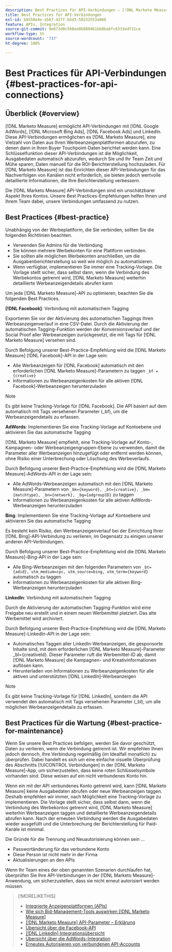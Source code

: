 ```yaml
---
description: Best Practices für API-Verbindungen – [!DNL Marketo Measure]
title: Best Practices für API-Verbindungen
exl-id: b8550e4e-a567-427f-b5d3-50232553a066
feature: APIs, Integration
source-git-commit: 9e672d0c568ee0b889461bb8ba6fc6333edf31ce
workflow-type: ht
source-wordcount: '737'
ht-degree: 100%

---
```


# Best Practices für API-Verbindungen {#best-practices-for-api-connections}

## Überblick {#overview}

[!DNL Marketo Measure] ermöglicht API-Verbindungen mit [!DNL Google AdWords], [!DNL Microsoft Bing Ads], [!DNL Facebook Ads] und LinkedIn. Diese API-Verbindungen ermöglichen es [!DNL Marketo Measure], eine Vielzahl von Daten aus Ihren Werbeanzeigenplattformen abzurufen, zu denen dann in Ihren Buyer Touchpoint-Daten berichtet werden kann. Eine Schlüsselfunktion dieser API-Verbindungen ist die Möglichkeit, Ausgabedaten automatisch abzurufen, wodurch Sie und Ihr Team Zeit und Mühe sparen, Daten manuell für die ROI-Berichterstellung hochzuladen. Für [!DNL Marketo Measure] ist das Einrichten dieser API-Verbindungen für das Nachverfolgen von Kanälen nicht erforderlich, sie bieten jedoch wertvolle detaillierte Informationen, die Ihre Berichterstellung verbessern.

Die [!DNL Marketo Measure] API-Verbindungen sind ein unschätzbarer Aspekt Ihres Kontos. Unsere Best Practices-Empfehlungen helfen Ihnen und Ihrem Team dabei, unsere Verbindungen umfassend zu nutzen.

## Best Practices {#best-practice}

Unabhängig von der Werbeplattform, die Sie verbinden, sollten Sie die folgenden Richtlinien beachten.

* Verwenden Sie Admins für die Verbindung
* Sie können mehrere Werbekonten für eine Plattform verbinden.
* Sie sollten alle möglichen Werbekonten anschließen, um die Ausgabenberichterstellung so weit wie möglich zu automatisieren.
* Wenn verfügbar, implementieren Sie immer eine Tracking-Vorlage. Die Vorlage stellt sicher, dass selbst dann, wenn die Verbindung des Werbekontos getrennt wird, [!DNL Marketo Measure] weiterhin detaillierte Werbeanzeigendetails abrufen kann

Um jede [!DNL Marketo Measure]-API zu optimieren, beachten Sie die folgenden Best Practices.

**[!DNL Facebook]**: Verbindung mit automatischem Tagging

Exportieren Sie vor der Aktivierung des automatischen Taggings Ihren Werbeanzeigenverlauf in eine CSV-Datei. Durch die Aktivierung der automatischen Tagging-Funktion werden der Konversionsverlauf und der Social Proof aller Werbeanzeigen zurückgesetzt, die mit Tags für [!DNL Marketo Measure] versehen sind.

Durch Befolgung unserer Best-Practice-Empfehlung wird die [!DNL Marketo Measure] [!DNL Facebook]-API in der Lage sein:

* Alle Werbeanzeigen für [!DNL Facebook] automatisch mit den erforderlichen [!DNL Marketo Measure]-Parametern zu taggen `_bf ={creative}`
* Informationen zu Werbeanzeigenkosten für alle aktiven [!DNL Facebook]-Werbeanzeigen herunterzuladen

>[!NOTE]
>
>Es gibt keine Tracking-Vorlage für [!DNL Facebook]. Die API basiert auf dem automatisch mit Tags versehenen Parameter (_bf), um die Werbeanzeigendetails zu erfassen.

**AdWords**: Implementieren Sie eine Tracking-Vorlage auf Kontoebene und aktivieren Sie das automatische Tagging

[!DNL Marketo Measure] empfiehlt, eine Tracking-Vorlage auf Konto-, Kampagnen- oder Werbeanzeigengruppen-Ebene zu verwenden, damit die Parameter aller Werbeanzeigen hinzugefügt oder entfernt werden können, ohne Risiko einer Unterbrechung oder Löschung des Werbeverlaufs.

Durch Befolgung unserer Best-Practice-Empfehlung wird die [!DNL Marketo Measure]-AdWords-API in der Lage sein:

* Alle AdWords-Werbeanzeigen automatisch mit den [!DNL Marketo Measure]-Parametern von `_bk={keyword}, _bt={creative}, _bm={matchtype}, _bn={network}, _bg={adgroupID}` zu taggen
* Informationen zu Werbeanzeigenkosten für alle aktiven AdWords-Werbeanzeigen herunterzuladen

**Bing**: Implementieren Sie eine Tracking-Vorlage auf Kontoebene und aktivieren Sie das automatische Tagging

Es besteht kein Risiko, den Werbeanzeigenverlauf bei der Einrichtung Ihrer [!DNL Bing]-API-Verbindung zu verlieren, im Gegensatz zu einigen unserer anderen API-Verbindungen.

Durch Befolgung unserer Best-Practice-Empfehlung wird die [!DNL Marketo Measure]-Bing-API in der Lage sein:
* Alle Bing-Werbeanzeigen mit den folgenden Parametern von `_bt={adid}, utm_medium=cpc, utm_source=bing, utm_term={keyword}` automatisch zu taggen
* Informationen zu Werbeanzeigenkosten für alle aktiven Bing-Werbeanzeigen herunterzuladen

**LinkedIn**: Verbindung mit automatischem Tagging

Durch die Aktivierung der automatischen Tagging-Funktion wird eine Freigabe neu erstellt und in einem neuen Werbemittel platziert. Das alte Werbemittel wird archiviert.

Durch Befolgung unserer Best-Practice-Empfehlung wird die [!DNL Marketo Measure]-LinkedIn-API in der Lage sein:

* Automatisches Taggen aller LinkedIn-Werbeanzeigen, die gesponsorte Inhalte sind, mit dem erforderlichen [!DNL Marketo Measure]-Parameter _bl={creativeId}. Dieser Parameter ruft die Werbemittel-ID ab, damit [!DNL Marketo Measure] die Kampagnen- und Kreativinformationen auflösen kann.
* Herunterladen von Informationen zu Werbeanzeigenkosten für alle aktiven und unterstützten [!DNL LinkedIn]-Werbeanzeigen

>[!NOTE]
>
>Es gibt keine Tracking-Vorlage für [!DNL LinkedIn], sondern die API verwendet den automatisch mit Tags versehenen Parameter (_bl), um alle möglichen Werbeanzeigendetails zu erfassen.

## Best Practices für die Wartung {#best-practice-for-maintenance}

Wenn Sie unsere Best Practices befolgen, werden Sie davor geschützt, Daten zu verlieren, wenn die Verbindung getrennt ist. Wir empfehlen Ihnen jedoch dennoch, Ihre Verbindung regelmäßig (im Idealfall monatlich) zu überprüfen. Dabei handelt es sich um eine einfache visuelle Überprüfung des Abschnitts [!UICONTROL Verbindungen] in der [!DNL Marketo Measure]-App, um sicherzustellen, dass keine roten Schlüsselsymbole vorhanden sind. Diese weisen auf ein nicht verbundenes Konto hin.

Wenn ein mit der API verbundenes Konto getrennt wird, kann [!DNL Marketo Measure] keine Ausgabedaten abrufen oder neue Werbeanzeigen taggen. Deshalb empfehlen wir immer, nach Möglichkeit eine Tracking-Vorlage zu implementieren. Die Vorlage stellt sicher, dass selbst dann, wenn die Verbindung des Werbekontos getrennt wird, [!DNL Marketo Measure] weiterhin Werbeanzeigen taggen und detaillierte Werbeanzeigendetails abrufen kann. Nach der erneuten Verbindung werden die Ausgabedaten wieder ausgefüllt und die Unterbrechung der Berichterstellung für Paid-Kanäle ist minimal.

Die Gründe für die Trennung und Neuautorisierung können sein ...

* Passwortänderung für das verbundene Konto
* Diese Person ist nicht mehr in der Firma
* Aktualisierungen an den APIs

Wenn Ihr Team eines der oben genannten Szenarien durchlaufen hat, überprüfen Sie Ihre API-Verbindungen in der [!DNL Marketo Measure]-Anwendung, um sicherzustellen, dass sie nicht erneut autorisiert werden müssen.

>[!MORELIKETHIS]
>
>* [Integrierte Anzeigenplattformen (APIs)](/help/api-connections/utilizing-marketo-measures-api-connections/integrated-ad-platforms.md)
>* [Wie sich Bid-Management-Tools auswirken [!DNL Marketo Measure]](/help/api-connections/utilizing-marketo-measures-api-connections/how-bid-management-tools-affect-marketo-measure.md)
>* [[!DNL Marketo Measure] API-Parameter – Erklärung](/help/api-connections/utilizing-marketo-measures-api-connections/marketo-measure-parameters.md)
>* [Übersicht über die Facebook-API](/help/api-connections/utilizing-marketo-measures-api-connections/facebook-api.md)
>* [[!DNL LinkedIn] Integrationsübersicht](/help/api-connections/utilizing-marketo-measures-api-connections/linkedin-integration.md)
>* [Übersicht über die AdWords-Integration](/help/api-connections/utilizing-marketo-measures-api-connections/understanding-marketo-measure-adwords-tagging.md)
>* [Erneutes Autorisieren von verbundenen API-Accounts](/help/api-connections/utilizing-marketo-measures-api-connections/reauthorizing-connected-accounts.md)
